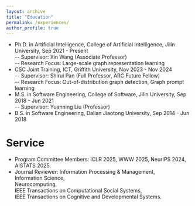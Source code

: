 ```yaml
---
layout: archive
title: "Education"
permalink: /experiences/
author_profile: true
---
```

<ul>
<li>
Ph.D. in Artificial Intelligence, College of Artificial Intelligence, Jilin University, Sep 2021 - Present <br />
-- Supervisor: Xin Wang (Associate Professor) <br />
-- Research Focus: Large-scale graph representation learning <br />
</li>

<li>
CSC Joint Training, ICT, Griffith University, Nov 2023 - Nov 2024 <br />
-- Supervisor: Shirui Pan (Full Professor, ARC Future Fellow) <br />
-- Research Focus: Out-of-distribution graph detection, Graph prompt learning <br />
</li>

<li>
M.S. in Software Engineering, College of Software, Jilin University, Sep 2018 - Jun 2021 <br />
-- Supervisor:  Yuanning Liu (Professor) <br />
</li>

<li>
B.S. in Software Engineering, Dalian Jiaotong University, Sep 2014 - Jun 2018 <br />
</li>

</ul>


Service
=====
<ul>
<li> Program Committee Members: ICLR 2025, WWW 2025, NeurIPS 2024, AISTATS 2025. <br /></li>
  
<li> Journal Reviewer: Information Processing & Management, <br /> 
  Information Science, <br />
   Neurocomputing,<br />
  IEEE Transactions on Computational Social Systems, <br /> 
  IEEE Transactions on Cognitive and Developmental Systems. <br /></li>


</ul>
